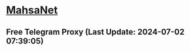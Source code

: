
# [MahsaNet](https://t.me/mahsa_net)
## Free Telegram Proxy (Last Update: 2024-07-02 07:39:05)

    